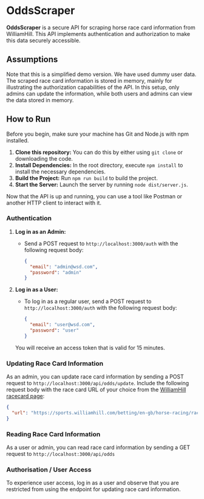 # OddsScraper

**OddsScraper** is a secure API for scraping horse race card information from WilliamHill. This API implements authentication and authorization to make this data securely accessible.

## Assumptions

Note that this is a simplified demo version. We have used dummy user data. The scraped race card information is stored in memory, mainly for illustrating the authorization capabilities of the API. In this setup, only admins can update the information, while both users and admins can view the data stored in memory.

## How to Run

Before you begin, make sure your machine has Git and Node.js with npm installed.

1. **Clone this repository:** You can do this by either using `git clone` or downloading the code.
2. **Install Dependencies:** In the root directory, execute `npm install` to install the necessary dependencies.
3. **Build the Project:** Run `npm run build` to build the project.
4. **Start the Server:** Launch the server by running `node dist/server.js`.

Now that the API is up and running, you can use a tool like Postman or another HTTP client to interact with it.

### Authentication

1. **Log in as an Admin:**

   - Send a POST request to `http://localhost:3000/auth` with the following request body:
     ```json
     {
       "email": "admin@wsd.com",
       "password": "admin"
     }
     ```

2. **Log in as a User:**

   - To log in as a regular user, send a POST request to `http://localhost:3000/auth` with the following request body:
     ```json
     {
       "email": "user@wsd.com",
       "password": "user"
     }
     ```

   You will receive an access token that is valid for 15 minutes.

### Updating Race Card Information

As an admin, you can update race card information by sending a POST request to `http://localhost:3000/api/odds/update`. Include the following request body with the race card URL of your choice from the [WilliamHill racecard page](https://sports.williamhill.com/betting/en-gb/horse-racing/meetings):

```json
{
  "url": "https://sports.williamhill.com/betting/en-gb/horse-racing/racecard/OB_EV29130142/1740-leicester"
}
```

### Reading Race Card Information

As a user or admin, you can read race card information by sending a GET request to `http://localhost:3000/api/odds`

### Authorisation / User Access

To experience user access, log in as a user and observe that you are restricted from using the endpoint for updating race card information.
